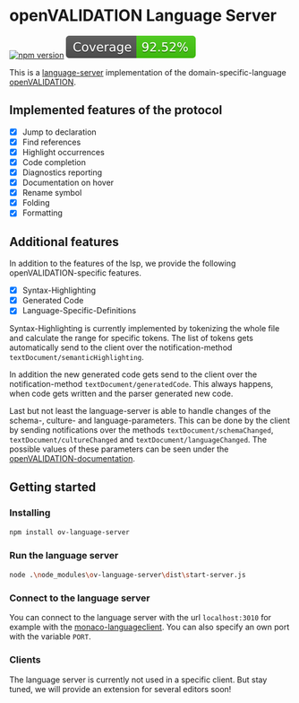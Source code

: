 # openVALIDATION Language Server

[![npm version](https://badge.fury.io/js/ov-language-server.svg)](https://badge.fury.io/js/ov-language-server)
[![coverage](/coverage/badge.svg)](/coverage/badge.svg)

This is a [language-server](https://microsoft.github.io/language-server-protocol/) implementation of the domain-specific-language [openVALIDATION](https://github.com/openvalidation/openvalidation).

## Implemented features of the protocol

- [x] Jump to declaration
- [x] Find references
- [x] Highlight occurrences
- [x] Code completion
- [x] Diagnostics reporting
- [x] Documentation on hover
- [x] Rename symbol
- [x] Folding
- [x] Formatting

## Additional features

In addition to the features of the lsp, we provide the following openVALIDATION-specific features.

- [x] Syntax-Highlighting
- [x] Generated Code
- [x] Language-Specific-Definitions

Syntax-Highlighting is currently implemented by tokenizing the whole file and calculate the range for specific tokens.
The list of tokens gets automatically send to the client over the notification-method `textDocument/semanticHighlighting`.

In addition the new generated code gets send to the client over the notification-method `textDocument/generatedCode`. This always happens, when code gets written and the parser generated new code.

Last but not least the language-server is able to handle changes of the schema-, culture- and language-parameters.
This can be done by the client by sending notifications over the methods `textDocument/schemaChanged`, `textDocument/cultureChanged` and
`textDocument/languageChanged`. The possible values of these parameters can be seen under the [openVALIDATION-documentation](https://docs.openvalidation.io/api).

## Getting started

### Installing

```bash
npm install ov-language-server
```

### Run the language server

```bash
node .\node_modules\ov-language-server\dist\start-server.js
```

### Connect to the language server

You can connect to the language server with the url `localhost:3010` for example with the [monaco-languageclient](https://github.com/TypeFox/monaco-languageclient).
You can also specify an own port with the variable `PORT`.

### Clients

The language server is currently not used in a specific client.
But stay tuned, we will provide an extension for several editors soon!
